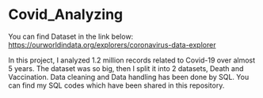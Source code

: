 # Covid_Analyzing

You can find Dataset in the link below:
https://ourworldindata.org/explorers/coronavirus-data-explorer 

In this project, I analyzed 1.2 million records related to Covid-19 over almost 5 years.
The dataset was so big, then I split it into 2 datasets, Death and Vaccination.
Data cleaning and Data handling has been done by SQL.
You can find my SQL codes which have been shared in this repository.



